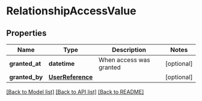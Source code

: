 # RelationshipAccessValue

## Properties
Name | Type | Description | Notes
------------ | ------------- | ------------- | -------------
**granted_at** | **datetime** | When access was granted | [optional] 
**granted_by** | [**UserReference**](UserReference.md) |  | [optional] 

[[Back to Model list]](../README.md#documentation-for-models) [[Back to API list]](../README.md#documentation-for-api-endpoints) [[Back to README]](../README.md)

